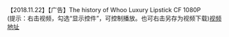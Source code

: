 【2018.11.22】【广告】The history of Whoo Luxury Lipstick CF 1080P         
(提示：右击视频，勾选“显示控件”，可控制播放。也可右击另存为视频下载)[视频地址](https://video.h5.weibo.cn/1034:4309143159296897/4309143344677682)
